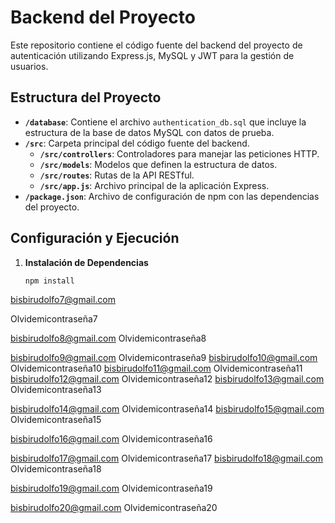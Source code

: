 # Backend del Proyecto

Este repositorio contiene el código fuente del backend del proyecto de autenticación utilizando Express.js, MySQL y JWT para la gestión de usuarios.

## Estructura del Proyecto

- **`/database`**: Contiene el archivo `authentication_db.sql` que incluye la estructura de la base de datos MySQL con datos de prueba.
- **`/src`**: Carpeta principal del código fuente del backend.
  - **`/src/controllers`**: Controladores para manejar las peticiones HTTP.
  - **`/src/models`**: Modelos que definen la estructura de datos.
  - **`/src/routes`**: Rutas de la API RESTful.
  - **`/src/app.js`**: Archivo principal de la aplicación Express.
- **`/package.json`**: Archivo de configuración de npm con las dependencias del proyecto.

## Configuración y Ejecución

1. **Instalación de Dependencias**
   ```bash
   npm install


bisbirudolfo7@gmail.com

Olvidemicontraseña7

bisbirudolfo8@gmail.com
Olvidemicontraseña8

bisbirudolfo9@gmail.com
Olvidemicontraseña9
bisbirudolfo10@gmail.com
Olvidemicontraseña10
bisbirudolfo11@gmail.com
Olvidemicontraseña11
bisbirudolfo12@gmail.com
Olvidemicontraseña12
bisbirudolfo13@gmail.com
Olvidemicontraseña13

bisbirudolfo14@gmail.com
Olvidemicontraseña14
bisbirudolfo15@gmail.com
Olvidemicontraseña15


bisbirudolfo16@gmail.com
Olvidemicontraseña16

bisbirudolfo17@gmail.com
Olvidemicontraseña17
bisbirudolfo18@gmail.com
Olvidemicontraseña18

bisbirudolfo19@gmail.com
Olvidemicontraseña19

bisbirudolfo20@gmail.com
Olvidemicontraseña20
